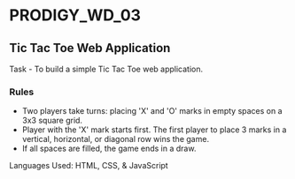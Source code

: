 # PRODIGY_WD_03
## Tic Tac Toe Web Application


<p> Task - To build a simple Tic Tac Toe web application.</p>

### Rules

- Two players take turns: placing 'X' and 'O' marks in empty spaces on a 3x3 square grid.
- Player with the 'X' mark starts first. The first player to place 3 marks in a vertical, horizontal, or diagonal row wins the game.
- If all spaces are filled, the game ends in a draw.


<p> Languages Used: HTML, CSS, & JavaScript </p>
